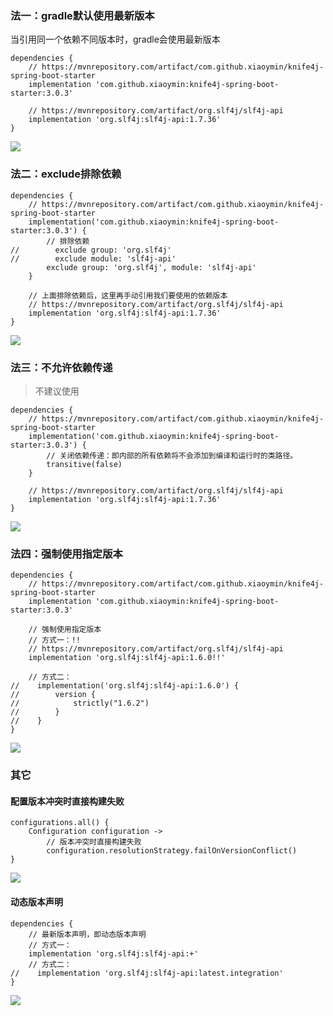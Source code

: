 ### 法一：gradle默认使用最新版本

当引用同一个依赖不同版本时，gradle会使用最新版本

```
dependencies {
    // https://mvnrepository.com/artifact/com.github.xiaoymin/knife4j-spring-boot-starter
    implementation 'com.github.xiaoymin:knife4j-spring-boot-starter:3.0.3'

    // https://mvnrepository.com/artifact/org.slf4j/slf4j-api
    implementation 'org.slf4j:slf4j-api:1.7.36'
}
```

![](images/gradle-dependencies-version.png)

### 法二：exclude排除依赖

```
dependencies {
    // https://mvnrepository.com/artifact/com.github.xiaoymin/knife4j-spring-boot-starter
    implementation('com.github.xiaoymin:knife4j-spring-boot-starter:3.0.3') {
        // 排除依赖
//        exclude group: 'org.slf4j'
//        exclude module: 'slf4j-api'
        exclude group: 'org.slf4j', module: 'slf4j-api'
    }

    // 上面排除依赖后，这里再手动引用我们要使用的依赖版本
    // https://mvnrepository.com/artifact/org.slf4j/slf4j-api
    implementation 'org.slf4j:slf4j-api:1.7.36'
}
```

![](images/gradle-dependencies-exclude.png)

### 法三：不允许依赖传递

> 不建议使用

```
dependencies {
    // https://mvnrepository.com/artifact/com.github.xiaoymin/knife4j-spring-boot-starter
    implementation('com.github.xiaoymin:knife4j-spring-boot-starter:3.0.3') {
        // 关闭依赖传递：即内部的所有依赖将不会添加到编译和运行时的类路径。
        transitive(false)
    }

    // https://mvnrepository.com/artifact/org.slf4j/slf4j-api
    implementation 'org.slf4j:slf4j-api:1.7.36'
}
```

![](images/gradle-dependencies-transitive.png)

### 法四：强制使用指定版本

```
dependencies {
    // https://mvnrepository.com/artifact/com.github.xiaoymin/knife4j-spring-boot-starter
    implementation 'com.github.xiaoymin:knife4j-spring-boot-starter:3.0.3'

    // 强制使用指定版本
    // 方式一：!!
    // https://mvnrepository.com/artifact/org.slf4j/slf4j-api
    implementation 'org.slf4j:slf4j-api:1.6.0!!'

    // 方式二：
//    implementation('org.slf4j:slf4j-api:1.6.0') {
//        version {
//            strictly("1.6.2")
//        }
//    }
}
```

![](images/gradle-dependencies-constraint-version.png)

### 其它

#### 配置版本冲突时直接构建失败

```
configurations.all() {
    Configuration configuration ->
        // 版本冲突时直接构建失败
        configuration.resolutionStrategy.failOnVersionConflict()
}
```

![](images/gradle-dependencies-error.png)

#### 动态版本声明

```
dependencies {
    // 最新版本声明，即动态版本声明
    // 方式一：
    implementation 'org.slf4j:slf4j-api:+'
    // 方式二：
//    implementation 'org.slf4j:slf4j-api:latest.integration'
}
```

![](images/gradle-dependencies-dynamic-version.png)
